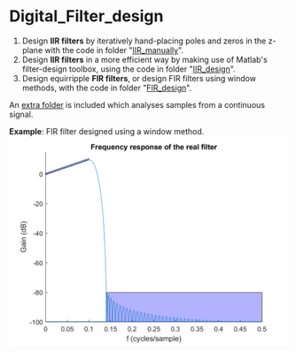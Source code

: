 # Digital_Filter_design
1. Design **IIR filters** by iteratively hand-placing poles and zeros in the z-plane with the code in folder "[IIR_manually](IIR_manually/)".
2. Design **IIR filters** in a more efficient way by making use of Matlab's filter-design toolbox, using the code in folder "[IIR_design](IIR_design/)".
3. Design equirripple **FIR filters**, or design FIR filters using window methods, with the code in folder "[FIR_design](FIR_design/)".

An [extra folder](analyse_samples/) is included which analyses samples from a continuous signal. 

**Example**: FIR filter designed using a window method. ![example1](example_FIR.png)
